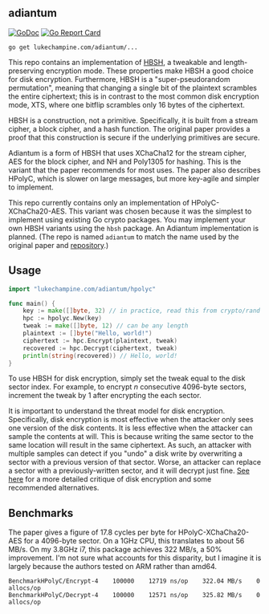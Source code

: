adiantum
--------

[![GoDoc](https://godoc.org/lukechampine.com/adiantum?status.svg)](https://godoc.org/lukechampine.com/adiantum)
[![Go Report Card](http://goreportcard.com/badge/lukechampine.com/adiantum)](https://goreportcard.com/report/lukechampine.com/adiantum)

```
go get lukechampine.com/adiantum/...
```

This repo contains an implementation of [HBSH](https://eprint.iacr.org/2018/720.pdf), a tweakable and length-preserving
encryption mode. These properties make HBSH a good choice for disk encryption.
Furthermore, HBSH is a "super-pseudorandom permutation", meaning that changing a
single bit of the plaintext scrambles the entire ciphertext; this is in contrast
to the most common disk encryption mode, XTS, where one bitflip scrambles only
16 bytes of the ciphertext.

HBSH is a construction, not a primitive. Specifically, it is built from a stream
cipher, a block cipher, and a hash function. The original paper provides a proof
that this construction is secure if the underlying primitives are secure.

Adiantum is a form of HBSH that uses XChaCha12 for the stream cipher, AES for
the block cipher, and NH and Poly1305 for hashing. This is the variant that the
paper recommends for most uses. The paper also describes HPolyC, which is slower
on large messages, but more key-agile and simpler to implement.

This repo currently contains only an implementation of HPolyC-XChaCha20-AES.
This variant was chosen because it was the simplest to implement using existing
Go crypto packages. You may implement your own HBSH variants using the `hbsh`
package. An Adiantum implementation is planned. (The repo is named `adiantum` to
match the name used by the original paper and [repository](https://github.com/google/adiantum).)


## Usage

```go
import "lukechampine.com/adiantum/hpolyc"

func main() {
    key := make([]byte, 32) // in practice, read this from crypto/rand
    hpc := hpolyc.New(key)
    tweak := make([]byte, 12) // can be any length
    plaintext := []byte("Hello, world!")
    ciphertext := hpc.Encrypt(plaintext, tweak)
    recovered := hpc.Decrypt(ciphertext, tweak)
    println(string(recovered)) // Hello, world!
}
```

To use HBSH for disk encryption, simply set the tweak equal to the disk sector
index. For example, to encrypt *n* consecutive 4096-byte sectors, increment the
tweak by 1 after encrypting the each sector.

It is important to understand the threat model for disk encryption.
Specifically, disk encryption is most effective when the attacker only sees one
version of the disk contents. It is less effective when the attacker can sample
the contents at will. This is because writing the same sector to the same
location will result in the same ciphertext. As such, an attacker with multiple
samples can detect if you "undo" a disk write by overwriting a sector with a
previous version of that sector. Worse, an attacker can replace a sector with a
previously-written sector, and it will decrypt just fine. [See
here](https://sockpuppet.org/blog/2014/04/30/you-dont-want-xts/) for a more
detailed critique of disk encryption and some recommended alternatives.


## Benchmarks

The paper gives a figure of 17.8 cycles per byte for HPolyC-XChaCha20-AES for a
4096-byte sector. On a 1GHz CPU, this translates to about 56 MB/s. On my 3.8GHz
i7, this package achieves 322 MB/s, a 50% improvement. I'm not sure what
accounts for this disparity, but I imagine it is largely because the authors
tested on ARM rather than amd64.

```
BenchmarkHPolyC/Encrypt-4    100000    12719 ns/op    322.04 MB/s    0 allocs/op
BenchmarkHPolyC/Decrypt-4    100000    12571 ns/op    325.82 MB/s    0 allocs/op
```

